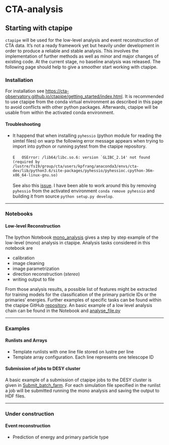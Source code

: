 # CTA-analysis

## Starting with ctapipe

`ctapipe` will be used for the low-level analysis and event reconstruction of CTA data. It’s not a ready framework yet but heavily under development in order to produce a reliable and stable analysis. This involves the implementation of further methods as well as minor and major changes of existing code. At the current stage, no baseline analysis was released.
The following page should help to give a smoother start working with ctapipe.

### Installation

For installation see https://cta-observatory.github.io/ctapipe/getting_started/index.html. It is recommended to use ctapipe from the conda virtual environment as described in this page to avoid conflicts with other python packages. Afterwards, ctapipe will be usable from within the activated conda environment.

#### Troubleshooting

- It happend that when installing `pyhessio` (python module for reading the simtel files) on warp the following error message appears when trying to import into python or running pytest from the ctapipe repository.  <br><br>
```E   OSError: /lib64/libc.so.6: version `GLIBC_2.14' not found (required by /lustre/fs19/group/cta/users/kpfrang/anaconda3/envs/cta-dev/lib/python3.6/site-packages/pyhessio/pyhessioc.cpython-36m-x86_64-linux-gnu.so)```  <br><br>
See also this [issue](https://github.com/cta-observatory/pyhessio/issues/65). I have been able to work around this by removing `pyhessio` from the activated environment `conda remove pyhessio` and building it from source `python setup.py develop`.
___

### Notebooks

#### Low-level Reconstruction

The Ipython Notebook [mono_analysis](Notebooks/mono_analysis.ipynb) gives a step by step example of the low-level (mono) analysis in ctapipe. Analysis tasks considered in this notebook are
- calibration
- image cleaning
- image parametrization
- direction reconstruction (*stereo*)
- writing output to file

From those analysis results, a possible list of features might be extracted for training models for the classification of the primary particle IDs or the primaries’ energies. Further examples of specific tasks can be found within the ctapipe GitHub [repository](https://github.com/cta-observatory/ctapipe/tree/master/examples). An basic example of a low level analysis chain can be found in the Notebook and [analyse_file.py](Examples/Submit_batch_farm/analyse_file.py)

***

### Examples

#### Runlists and Arrays
- Template runlists with one line file stored on lustre per line
- Template array configuration. Each line represents one telescope ID

#### Submission of jobs to DESY cluster
A basic example of a submission of ctapipe jobs to the DESY cluster is given in [Submit_batch_farm](Examples/Submit_batch_farm). For each simulation file specified in the runlist a job will be submitted running the mono analysis and saving the output to HDF files.


***

### Under construction

#### Event reconstruction
- Prediction of energy and primary particle type
